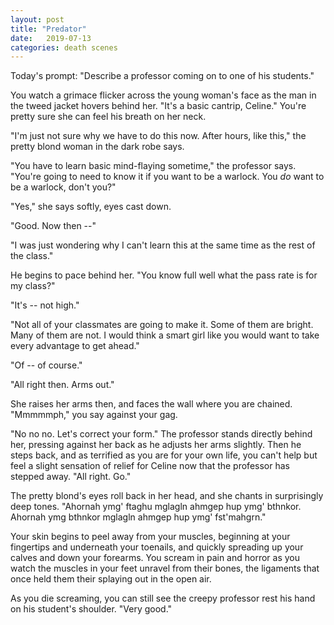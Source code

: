 ```yaml
---
layout: post
title: "Predator"
date:   2019-07-13
categories: death scenes
---
```

Today's prompt: "Describe a professor coming on to one of his students."

You watch a grimace flicker across the young woman's face as the man in the tweed jacket hovers behind her. "It's a basic cantrip, Celine." You're pretty sure she can feel his breath on her neck.

"I'm just not sure why we have to do this now. After hours, like this," the pretty blond woman in the dark robe says.

"You have to learn basic mind-flaying sometime," the professor says. "You're going to need to know it if you want to be a warlock. You *do* want to be a warlock, don't you?"

"Yes," she says softly, eyes cast down.

"Good. Now then --"

"I was just wondering why I can't learn this at the same time as the rest of the class."

He begins to pace behind her. "You know full well what the pass rate is for my class?"

"It's -- not high."

"Not all of your classmates are going to make it. Some of them are bright. Many of them are not. I would think a smart girl like you would want to take every advantage to get ahead."

"Of -- of course."

"All right then. Arms out."

She raises her arms then, and faces the wall where you are chained. "Mmmmmph," you say against your gag.

"No no no. Let's correct your form." The professor stands directly behind her, pressing against her back as he adjusts her arms slightly. Then he steps back, and as terrified as you are for your own life, you can't help but feel a slight sensation of relief for Celine now that the professor has stepped away. "All right. Go."

The pretty blond's eyes roll back in her head, and she chants in surprisingly deep tones. "Ahornah ymg' ftaghu mglagln ahmgep hup ymg' bthnkor. Ahornah ymg bthnkor mglagln ahmgep hup ymg' fst'mahgrn."

Your skin begins to peel away from your muscles, beginning at your fingertips and underneath your toenails, and quickly spreading up your calves and down your forearms. You scream in pain and horror as you watch the muscles in your feet unravel from their bones, the ligaments that once held them their splaying out in the open air.

As you die screaming, you can still see the creepy professor rest his hand on his student's shoulder. "Very good."
